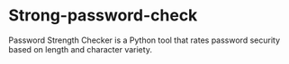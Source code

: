 # Strong-password-check
Password Strength Checker is a Python tool that rates password security based on length and character variety.
